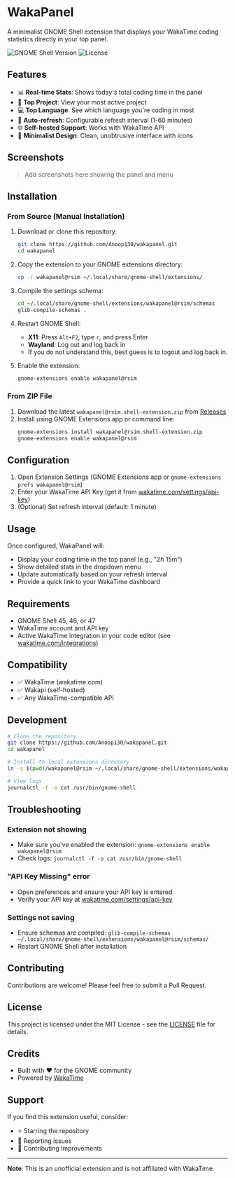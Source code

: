 # WakaPanel

A minimalist GNOME Shell extension that displays your WakaTime coding statistics directly in your top panel.

![GNOME Shell Version](https://img.shields.io/badge/GNOME%20Shell-45%20|%2046%20|%2047-blue)
![License](https://img.shields.io/badge/license-MIT-green)

## Features

- 📊 **Real-time Stats**: Shows today's total coding time in the panel
- 📁 **Top Project**: View your most active project
- 💻 **Top Language**: See which language you're coding in most
- 🔄 **Auto-refresh**: Configurable refresh interval (1-60 minutes)
- 🌐 **Self-hosted Support**: Works with WakaTime API
- 🎨 **Minimalist Design**: Clean, unobtrusive interface with icons

## Screenshots

> Add screenshots here showing the panel and menu

## Installation

### From Source (Manual Installation)

1. Download or clone this repository:
   ```bash
   git clone https://github.com/Anoop130/wakapanel.git
   cd wakapanel
   ```

2. Copy the extension to your GNOME extensions directory:
   ```bash
   cp -r wakapanel@rsim ~/.local/share/gnome-shell/extensions/
   ```

3. Compile the settings schema:
   ```bash
   cd ~/.local/share/gnome-shell/extensions/wakapanel@rsim/schemas
   glib-compile-schemas .
   ```

4. Restart GNOME Shell:
   - **X11**: Press `Alt+F2`, type `r`, and press Enter
   - **Wayland**: Log out and log back in
   - If you do not understand this, best guess is to logout and log back in.

5. Enable the extension:
   ```bash
   gnome-extensions enable wakapanel@rsim
   ```

### From ZIP File

1. Download the latest `wakapanel@rsim.shell-extension.zip` from [Releases](https://github.com/Anoop130/wakapanel/releases)
2. Install using GNOME Extensions app or command line:
   ```bash
   gnome-extensions install wakapanel@rsim.shell-extension.zip
   gnome-extensions enable wakapanel@rsim
   ```

## Configuration

1. Open Extension Settings (GNOME Extensions app or `gnome-extensions prefs wakapanel@rsim`)
2. Enter your WakaTime API Key (get it from [wakatime.com/settings/api-key](https://wakatime.com/settings/api-key))
3. (Optional) Set refresh interval (default: 1 minute)

## Usage

Once configured, WakaPanel will:
- Display your coding time in the top panel (e.g., "2h 15m")
- Show detailed stats in the dropdown menu
- Update automatically based on your refresh interval
- Provide a quick link to your WakaTime dashboard

## Requirements

- GNOME Shell 45, 46, or 47
- WakaTime account and API key
- Active WakaTime integration in your code editor (see [wakatime.com/integrations](https://wakatime.com/integrations))

## Compatibility

- ✅ WakaTime (wakatime.com)
- ✅ Wakapi (self-hosted)
- ✅ Any WakaTime-compatible API

## Development

```bash
# Clone the repository
git clone https://github.com/Anoop130/wakapanel.git
cd wakapanel

# Install to local extensions directory
ln -s $(pwd)/wakapanel@rsim ~/.local/share/gnome-shell/extensions/wakapanel@rsim

# View logs
journalctl -f -o cat /usr/bin/gnome-shell
```

## Troubleshooting

### Extension not showing
- Make sure you've enabled the extension: `gnome-extensions enable wakapanel@rsim`
- Check logs: `journalctl -f -o cat /usr/bin/gnome-shell`

### "API Key Missing" error
- Open preferences and ensure your API key is entered
- Verify your API key at [wakatime.com/settings/api-key](https://wakatime.com/settings/api-key)

### Settings not saving
- Ensure schemas are compiled: `glib-compile-schemas ~/.local/share/gnome-shell/extensions/wakapanel@rsim/schemas/`
- Restart GNOME Shell after installation

## Contributing

Contributions are welcome! Please feel free to submit a Pull Request.

## License

This project is licensed under the MIT License - see the [LICENSE](LICENSE) file for details.

## Credits

- Built with ❤️ for the GNOME community
- Powered by [WakaTime](https://wakatime.com)

## Support

If you find this extension useful, consider:
- ⭐ Starring the repository
- 🐛 Reporting issues
- 🔀 Contributing improvements

---

**Note**: This is an unofficial extension and is not affiliated with WakaTime.
